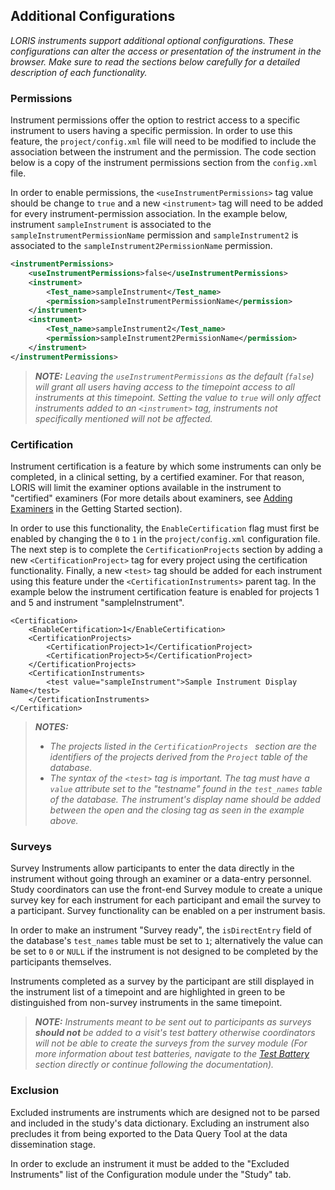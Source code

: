 ## Additional Configurations
_LORIS instruments support additional optional configurations. These configurations 
can alter the access or presentation of the instrument in the browser. Make sure 
to read the sections below carefully for a detailed description of each functionality._

### Permissions
Instrument permissions offer the option to restrict access to a specific instrument 
to users having a specific permission. In order to use this feature, the `project/config.xml` 
file will need to be modified to include the association between the instrument and 
the permission. The code section below is a copy of the instrument permissions section 
from the `config.xml` file. 

In order to enable permissions, the `<useInstrumentPermissions>` tag value should 
be change to `true` and a new `<instrument>` tag will need to be added for every 
instrument-permission association. In the example below, instrument `sampleInstrument` 
is associated to the `sampleInstrumentPermissionName` permission and `sampleInstrument2` 
is associated to the `sampleInstrument2PermissionName` permission.
```xml
<instrumentPermissions>
    <useInstrumentPermissions>false</useInstrumentPermissions>
    <instrument>
        <Test_name>sampleInstrument</Test_name>
        <permission>sampleInstrumentPermissionName</permission>
    </instrument>
    <instrument>
        <Test_name>sampleInstrument2</Test_name>
        <permission>sampleInstrument2PermissionName</permission>
    </instrument>
</instrumentPermissions>
```

> _**NOTE:** Leaving the `useInstrumentPermissions` as the default (`false`) will 
>grant all users having access to the timepoint access to all instruments at this 
>timepoint. Setting the value to `true` will only affect instruments added to an 
>`<instrument>` tag, instruments not specifically mentioned will not be affected._

### Certification
Instrument certification is a feature by which some instruments can only be 
completed, in a clinical setting, by a certified examiner. For that reason, 
LORIS will limit the examiner options available in the instrument to "certified" 
examiners (For more details about examiners, see [Adding Examiners](TODO) in the 
Getting Started section). 

In order to use this functionality, the `EnableCertification` flag must first be 
enabled by changing the `0` to `1` in the `project/config.xml` configuration 
file. The next step is to complete the `CertificationProjects` section by adding 
a new `<CertificationProject>` tag for every project using the certification 
functionality. Finally, a new `<test>` tag should be added for each instrument 
using this feature under the `<CertificationInstruments>` parent tag. In the 
example below the instrument certification feature is enabled for projects 1 
and 5 and instrument "sampleInstrument".

```
<Certification>
	<EnableCertification>1</EnableCertification>
	<CertificationProjects>
		<CertificationProject>1</CertificationProject>
		<CertificationProject>5</CertificationProject>
	</CertificationProjects>
	<CertificationInstruments>
		<test value="sampleInstrument">Sample Instrument Display Name</test>
	</CertificationInstruments>
</Certification>
```
> _**NOTES:**_
> - _The projects listed in the `CertificationProjects ` section are the 
>identifiers of the projects derived from the `Project` table of the database._
> - _The syntax of the `<test>` tag is important. The tag must have a `value`
> attribute set to the "testname" found in the `test_names` table of the database. 
>The instrument's display name should be added between the open and the closing 
>tag as seen in the example above._


### Surveys

Survey Instruments allow participants to enter the data directly in the 
instrument without going through an examiner or a data-entry personnel. Study 
coordinators can use the front-end Survey module to create a unique survey key 
for each instrument for each participant and email the survey to a participant. 
Survey functionality can be enabled on a per instrument basis.

In order to make an instrument "Survey ready", the `isDirectEntry` field of the 
database's `test_names` table must be set to `1`; alternatively the value can be 
set to `0` or `NULL` if the instrument is not designed to be completed by the 
participants themselves.

Instruments completed as a survey by the participant are still displayed in the 
instrument list of a timepoint and are highlighted in green to be distinguished 
from non-survey instruments in the same timepoint.

> _**NOTE:** Instruments meant to be sent out to participants as surveys 
>**should not** be added to a visit's test battery otherwise coordinators will 
>not be able to create the surveys from the survey module (For more information 
>about test batteries, navigate to the [Test Battery](./07_clinical_test_battery.md) 
>section directly or continue following the documentation)._

### Exclusion

Excluded instruments are instruments which are designed not to be parsed and 
included in the study's data dictionary. Excluding an instrument also precludes 
it from being exported to the Data Query Tool at the data dissemination stage.

In order to exclude an instrument it must be added to the "Excluded Instruments" 
list of the Configuration module under the "Study" tab.

